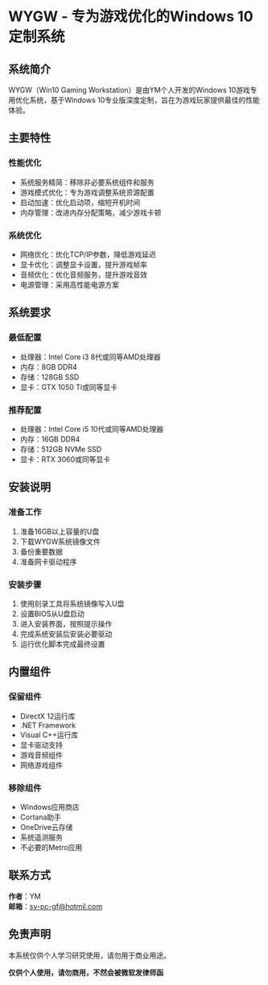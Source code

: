 # WYGW - 专为游戏优化的Windows 10定制系统

## 系统简介
WYGW（Win10 Gaming Workstation）是由YM个人开发的Windows 10游戏专用优化系统，基于Windows 10专业版深度定制，旨在为游戏玩家提供最佳的性能体验。

## 主要特性

### 性能优化
- 系统服务精简：移除非必要系统组件和服务
- 游戏模式优化：专为游戏调整系统资源配置
- 启动加速：优化启动项，缩短开机时间
- 内存管理：改进内存分配策略，减少游戏卡顿

### 系统优化
- 网络优化：优化TCP/IP参数，降低游戏延迟
- 显卡优化：调整显卡设置，提升游戏帧率
- 音频优化：优化音频服务，提升游戏音效
- 电源管理：采用高性能电源方案

## 系统要求

### 最低配置
- 处理器：Intel Core i3 8代或同等AMD处理器
- 内存：8GB DDR4
- 存储：128GB SSD
- 显卡：GTX 1050 Ti或同等显卡

### 推荐配置
- 处理器：Intel Core i5 10代或同等AMD处理器
- 内存：16GB DDR4
- 存储：512GB NVMe SSD
- 显卡：RTX 3060或同等显卡

## 安装说明

### 准备工作
1. 准备16GB以上容量的U盘
2. 下载WYGW系统镜像文件
3. 备份重要数据
4. 准备网卡驱动程序

### 安装步骤
1. 使用刻录工具将系统镜像写入U盘
2. 设置BIOS从U盘启动
3. 进入安装界面，按照提示操作
4. 完成系统安装后安装必要驱动
5. 运行优化脚本完成最终设置

## 内置组件

### 保留组件
- DirectX 12运行库
- .NET Framework
- Visual C++运行库
- 显卡驱动支持
- 游戏音频组件
- 网络游戏组件

### 移除组件
- Windows应用商店
- Cortana助手
- OneDrive云存储
- 系统遥测服务
- 不必要的Metro应用

## 联系方式
**作者**：YM  
**邮箱**：sy-pc-gf@hotmil.com

## 免责声明
本系统仅供个人学习研究使用，请勿用于商业用途。

**仅供个人使用，请勿商用，不然会被微软发律师函**
